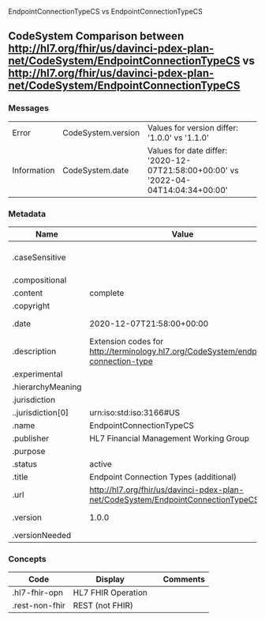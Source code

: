 ﻿

EndpointConnectionTypeCS vs EndpointConnectionTypeCS

## CodeSystem Comparison between http://hl7.org/fhir/us/davinci-pdex-plan-net/CodeSystem/EndpointConnectionTypeCS vs http://hl7.org/fhir/us/davinci-pdex-plan-net/CodeSystem/EndpointConnectionTypeCS

### Messages

|  |  |  |
| --- | --- | --- |
| Error | CodeSystem.version | Values for version differ: '1.0.0' vs '1.1.0' |
| Information | CodeSystem.date | Values for date differ: '2020-12-07T21:58:00+00:00' vs '2022-04-04T14:04:34+00:00' |

### Metadata

| Name | Value | | Comments |
| --- | --- | --- | --- |
| .caseSensitive |  | true | * Added the item 'true' |
| .compositional |  | |  |
| .content | complete | |  |
| .copyright |  | |  |
| .date | 2020-12-07T21:58:00+00:00 | 2022-04-04T14:04:34+00:00 | * Values Differ |
| .description | Extension codes for http://terminology.hl7.org/CodeSystem/endpoint-connection-type | |  |
| .experimental |  | |  |
| .hierarchyMeaning |  | |  |
| .jurisdiction |  | |  |
| ..jurisdiction[0] | urn:iso:std:iso:3166#US | |  |
| .name | EndpointConnectionTypeCS | |  |
| .publisher | HL7 Financial Management Working Group | |  |
| .purpose |  | |  |
| .status | active | |  |
| .title | Endpoint Connection Types (additional) | |  |
| .url | http://hl7.org/fhir/us/davinci-pdex-plan-net/CodeSystem/EndpointConnectionTypeCS | |  |
| .version | 1.0.0 | 1.1.0 | * Values Differ |
| .versionNeeded |  | |  |

### Concepts

| Code | Display | | Comments |
| --- | --- | --- | --- |
| .hl7-fhir-opn | HL7 FHIR Operation | |  |
| .rest-non-fhir | REST (not FHIR) | |  |